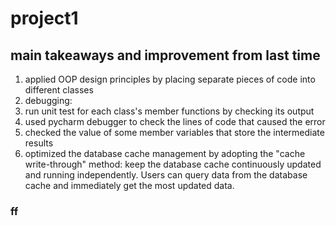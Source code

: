 # project1

## main takeaways and improvement from last time
1. applied OOP design principles by placing separate pieces of code into different classes
2. debugging:
 1. run unit test for each class's member functions by checking its output
 2. used pycharm debugger to check the lines of code that caused the error
 3. checked the value of some member variables that store the intermediate results
3. optimized the database cache management by adopting the "cache write-through" method: keep the database cache continuously updated and running independently. Users can query data from the database cache and immediately get the most updated data. 
 
### ff


